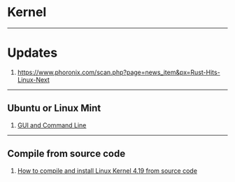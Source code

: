 # Kernel

---

# Updates

1. https://www.phoronix.com/scan.php?page=news_item&px=Rust-Hits-Linux-Next

---

## Ubuntu or Linux Mint

1. [GUI and Command Line](https://www.linuxuprising.com/2018/10/2-utilities-to-install-latest-kernel-in.html)

---

## Compile from source code

1. [How to compile and install Linux Kernel 4.19 from source code](https://www.cyberciti.biz/tips/compiling-linux-kernel-26.html)
